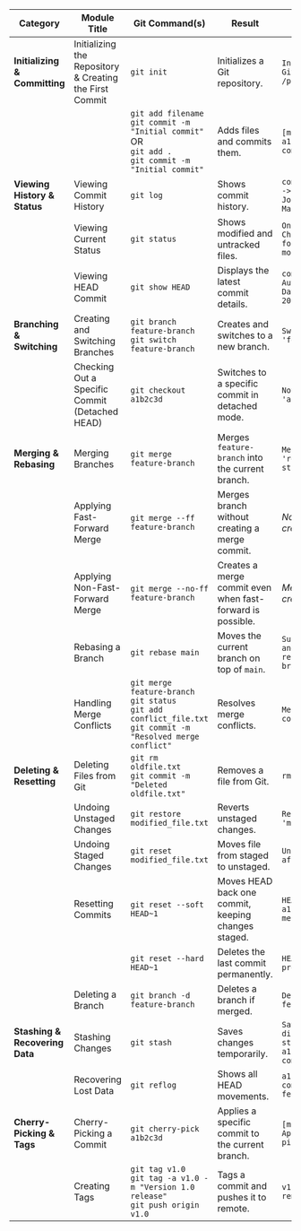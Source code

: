 

| **Category** | **Module Title** | **Git Command(s)** | **Result** | **Example Output** |
|-------------|-----------------|--------------------|------------|--------------------|
| **Initializing & Committing** | Initializing the Repository & Creating the First Commit | `git init` | Initializes a Git repository. | `Initialized empty Git repository in /path/.git/` |
| | | `git add filename` <br> `git commit -m "Initial commit"` <br> OR <br> `git add .` <br> `git commit -m "Initial commit"` | Adds files and commits them. | `[main (root-commit) a1b2c3d] Initial commit` |
| **Viewing History & Status** | Viewing Commit History | `git log` | Shows commit history. | `commit a1b2c3d (HEAD -> main) Author: John Doe Date: Wed Mar 12 2025` |
| | Viewing Current Status | `git status` | Shows modified and untracked files. | `On branch main Changes not staged for commit: modified: index.html` |
| | Viewing HEAD Commit | `git show HEAD` | Displays the latest commit details. | `commit a1b2c3d Author: John Doe Date: Wed Mar 12 2025` |
| **Branching & Switching** | Creating and Switching Branches | `git branch feature-branch` <br> `git switch feature-branch` | Creates and switches to a new branch. | `Switched to branch 'feature-branch'` |
| | Checking Out a Specific Commit (Detached HEAD) | `git checkout a1b2c3d` | Switches to a specific commit in detached mode. | `Note: switching to 'a1b2c3d'.` |
| **Merging & Rebasing** | Merging Branches | `git merge feature-branch` | Merges `feature-branch` into the current branch. | `Merge made by the 'recursive' strategy.` |
| | Applying Fast-Forward Merge | `git merge --ff feature-branch` | Merges branch without creating a merge commit. | *No merge commit is created* |
| | Applying Non-Fast-Forward Merge | `git merge --no-ff feature-branch` | Creates a merge commit even when fast-forward is possible. | *Merge commit is created* |
| | Rebasing a Branch | `git rebase main` | Moves the current branch on top of `main`. | `Successfully rebased and updated refs/heads/feature-branch.` |
| | Handling Merge Conflicts | `git merge feature-branch` <br> `git status` <br> `git add conflict_file.txt` <br> `git commit -m "Resolved merge conflict"` | Resolves merge conflicts. | `Merge conflict in conflict_file.txt` |
| **Deleting & Resetting** | Deleting Files from Git | `git rm oldfile.txt` <br> `git commit -m "Deleted oldfile.txt"` | Removes a file from Git. | `rm 'oldfile.txt'` |
| | Undoing Unstaged Changes | `git restore modified_file.txt` | Reverts unstaged changes. | `Restored 'modified_file.txt'` |
| | Undoing Staged Changes | `git reset modified_file.txt` | Moves file from staged to unstaged. | `Unstaged changes after reset:` |
| | Resetting Commits | `git reset --soft HEAD~1` | Moves HEAD back one commit, keeping changes staged. | `HEAD is now at a1b2c3d Last commit message` |
| | | `git reset --hard HEAD~1` | Deletes the last commit permanently. | `HEAD is now at previous_commit_hash` |
| | Deleting a Branch | `git branch -d feature-branch` | Deletes a branch if merged. | `Deleted branch feature-branch` |
| **Stashing & Recovering Data** | Stashing Changes | `git stash` | Saves changes temporarily. | `Saved working directory and index state WIP on main: a1b2c3d Initial commit` |
| | Recovering Lost Data | `git reflog` | Shows all HEAD movements. | `a1b2c3d HEAD@{0}: commit: Added new feature` |
| **Cherry-Picking & Tags** | Cherry-Picking a Commit | `git cherry-pick a1b2c3d` | Applies a specific commit to the current branch. | `[main a1b2c3d] Applied cherry-picked commit` |
| | Creating Tags | `git tag v1.0` <br> `git tag -a v1.0 -m "Version 1.0 release"` <br> `git push origin v1.0` | Tags a commit and pushes it to remote. | `v1.0 pushed to remote` |
